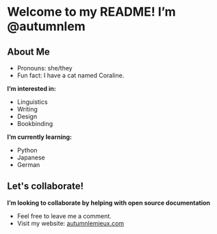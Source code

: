 # Welcome to my README! I’m @autumnlem

## About Me

  - Pronouns: she/they
  - Fun fact: I have a cat named Coraline.

  **I’m interested in:**
  - Linguistics
  - Writing
  - Design
  - Bookbinding

  **I’m currently learning:**
  - Python
  - Japanese
  - German

## Let's collaborate!

  **I’m looking to collaborate by helping with open source documentation**
  - Feel free to leave me a comment.
  - Visit my website: [autumnlemieux.com](https://autumnlemieux.com)
